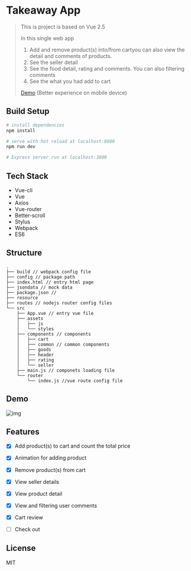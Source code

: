 # Takeaway App

> This is project is based on Vue 2.5
> 
> In this single web app
> 
> 1. Add and remove product(s) into/from cartyou can also view the detail and comments of products. 
> 2. See the seller detail
> 3. See the food detail, rating and comments. You can also filtering comments
> 4. See the what you had add to cart
> 
> 
> <a href="https://nanjiang327.github.io/vuejs/takeaway/#/goods" target="__blank">Demo</a> (Better experience on mobile device)

## Build Setup

``` bash
# install dependencies
npm install

# serve with hot reload at localhost:8080
npm run dev

# Express server run at localhost:3000

```

## Tech Stack
- Vue-cli
- Vue
- Axios
- Vue-router
- Better-scroll
- Stylus
- Webpack
- ES6

## Structure
```
.
├── build // webpack config file
├── config // package path
├── index.html // entry html page
├── jsondata // mock data
├── package.json //
├── resource
├── routes // nodejs router config files
└── src
	├── App.vue // entry vue file
	├── assets
	│   ├── js
	│   └── styles
	├── components // components
	│   ├── cart 
	│   ├── common // common components
	│   ├── goods
	│   ├── header
	│   ├── rating
	│   └── seller
	├── main.js // componets loading file
	└── router
	    └── index.js //vue route config file
```
## Demo
![img](https://github.com/NanJiang327/vuejs/blob/master/takeaway/demo/demo%231.gif)

## Features
- [x] Add product(s) to cart and count the total price
- [x] Animation for adding product
- [x] Remove product(s) from cart
- [x] View seller details
- [x] View product detail
- [x] View and filtering user comments
- [x] Cart review
- [ ] Check out


## License
MIT
